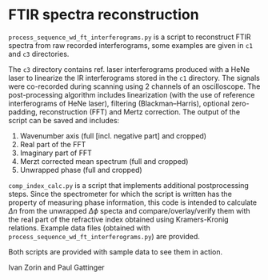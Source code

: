 # FTIR spectra reconstruction


`process_sequence_wd_ft_interferograms.py` is a script to reconstruct FTIR spectra from raw recorded interferograms, some examples are given in `c1` and `c3` directories.

The `c3` directory contains ref. laser interferograms produced with a HeNe laser to linearize the IR interferograms stored in the `c1` directory. The signals were co-recorded during scanning using 2 channels of an oscilloscope. The post-processing algorithm includes linearization (with the use of reference interferograms of HeNe laser), filtering (Blackman–Harris), optional zero-padding, reconstruction (FFT) and Mertz correction. The output of the script can be saved and includes:
1. Wavenumber axis (full [incl. negative part] and cropped)
2. Real part of the FFT
3. Imaginary part of FFT
4. Merzt corrected mean spectrum (full and cropped)
5. Unwrapped phase (full and cropped)

`comp_index_calc.py` is a script that implements additional postprocessing steps. Since the spectrometer for which the script is written has the property of measuring phase information, this code is intended to calculate $\Delta n$ from the unwrapped $\Delta \phi$ specta and compare/overlay/verify them with the real part of the refractive index obtained using Kramers-Kronig relations. 
Example data files (obtained with `process_sequence_wd_ft_interferograms.py`) are provided.

Both scripts are provided with sample data to see them in action.

Ivan Zorin and Paul Gattinger